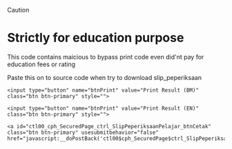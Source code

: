 > [!CAUTION]
> # Strictly for education purpose

This code contains maicious to bypass print code even did'nt pay for education fees or rating

Paste this on to source code when try to download slip_peperiksaan
```
<input type="button" name="btnPrint" value="Print Result (BM)" class="btn btn-primary" style="">

<input type="button" name="btnPrint" value="Print Result (EN)" class="btn btn-primary" style="">

<a id="ctl00_cph_SecuredPage_ctrl_SlipPeperiksaanPelajar_btnCetak" class="btn btn-primary" usesubmitbehavior="false" href="javascript:__doPostBack('ctl00$cph_SecuredPage$ctrl_SlipPeperiksaanPelajar$btnCetak','')">Cetak</a>
